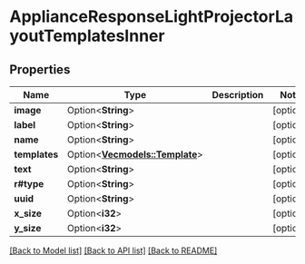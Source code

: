 # ApplianceResponseLightProjectorLayoutTemplatesInner

## Properties

Name | Type | Description | Notes
------------ | ------------- | ------------- | -------------
**image** | Option<**String**> |  | [optional]
**label** | Option<**String**> |  | [optional]
**name** | Option<**String**> |  | [optional]
**templates** | Option<[**Vec<models::Template>**](Template.md)> |  | [optional]
**text** | Option<**String**> |  | [optional]
**r#type** | Option<**String**> |  | [optional]
**uuid** | Option<**String**> |  | [optional]
**x_size** | Option<**i32**> |  | [optional]
**y_size** | Option<**i32**> |  | [optional]

[[Back to Model list]](../README.md#documentation-for-models) [[Back to API list]](../README.md#documentation-for-api-endpoints) [[Back to README]](../README.md)


